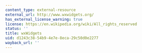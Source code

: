 ```yaml
---
content_type: external-resource
external_url: http://www.wxwidgets.org/
has_external_license_warning: true
license: https://en.wikipedia.org/wiki/All_rights_reserved
status: ''
title: wxWidgets
uid: d1243c38-54b9-4e7e-8eca-29c50d0e2277
wayback_url: ''
---
```


